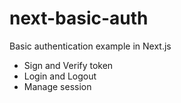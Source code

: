 # next-basic-auth

Basic authentication example in Next.js

-   Sign and Verify token
-   Login and Logout
-   Manage session
